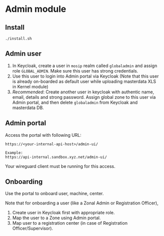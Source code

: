 # Admin module

## Install
```
./install.sh
```
## Admin user
1. In Keycloak, create a user in `mosip` realm called `globaladmin` and assign role `GLOBAL_ADMIN`.  Make sure this user has strong credentials. 
2. Use this user to login into Admin portal via Keycloak (Note that this user is already on-boarded as default user while uploading masterdata XLS in Kernel module)
3. _Recommended_: Create another user in keycloak with authentic name, email, details and strong password. Assign global zone to this user via Admin portal, and then delete `globaladmin` from Keycloak and masterdata DB.  

## Admin portal
Access the portal with following URL:
```
https://<your-internal-api-host>/admin-ui/

Example:
https://api-internal.sandbox.xyz.net/admin-ui/
```
Your wireguard client must be running for this access.

## Onboarding
Use the portal to onboard user, machine, center.

Note that for onboarding a user (like a Zonal Admin or Registration Officer),
1. Create user in Keycloak first with appropriate role. 
1. Map the user to a Zone using Admin portal.
1. Map user to a registration center (in case of Registration Officer/Supervisor).


